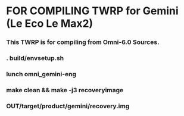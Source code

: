 # FOR COMPILING TWRP for Gemini (Le Eco Le Max2)

### This TWRP is for compiling from Omni-6.0 Sources.

### . build/envsetup.sh
### lunch omni_gemini-eng
### make clean && make -j3 recoveryimage

### OUT/target/product/gemini/recovery.img
